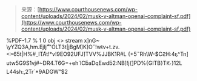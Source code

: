 <!--yml
category: 未分类
date: 2024-05-27 14:29:41
-->

> 来源：[https://www.courthousenews.com/wp-content/uploads/2024/02/musk-v-altman-openai-complaint-sf.pdf](https://www.courthousenews.com/wp-content/uploads/2024/02/musk-v-altman-openai-complaint-sf.pdf)

%PDF-1.7 % 1 0 obj <> stream x]nG~ \yYZQ3A,hm.EjIjާ""ÖLT3t|jBgM]K]O˝!wŧv+t.zv.<>65t|H%#_lTAͦt!*v!9EO92UFJ]TVV%JJBK1R#L {+5˵Rh\W\-$CϩΗ:4ҕ^Tn] utw5G9S1vj#~DR4.T6G=+eh`lCƃaDqEwdƃ2:NB]!j{]PD%{GITB}TԞ˕}12L L44sh:,2Tr`*9ADGW"$2
